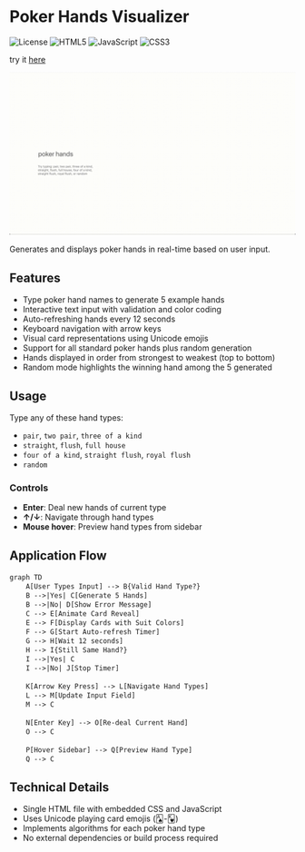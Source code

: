 # Poker Hands Visualizer

![License](https://img.shields.io/badge/license-MIT-blue.svg)
![HTML5](https://img.shields.io/badge/html5-%23E34F26.svg?style=flat&logo=html5&logoColor=white)
![JavaScript](https://img.shields.io/badge/javascript-%23323330.svg?style=flat&logo=javascript&logoColor=%23F7DF1E)
![CSS3](https://img.shields.io/badge/css3-%231572B6.svg?style=flat&logo=css3&logoColor=white)

try it [here](https://bit.ly/handsofpoker)

![Demo](demo.gif)

Generates and displays poker hands in real-time based on user input.

## Features

- Type poker hand names to generate 5 example hands
- Interactive text input with validation and color coding
- Auto-refreshing hands every 12 seconds
- Keyboard navigation with arrow keys
- Visual card representations using Unicode emojis
- Support for all standard poker hands plus random generation
- Hands displayed in order from strongest to weakest (top to bottom)
- Random mode highlights the winning hand among the 5 generated

## Usage

Type any of these hand types:
- `pair`, `two pair`, `three of a kind`
- `straight`, `flush`, `full house`
- `four of a kind`, `straight flush`, `royal flush`
- `random`

### Controls
- **Enter**: Deal new hands of current type
- **↑/↓**: Navigate through hand types
- **Mouse hover**: Preview hand types from sidebar

## Application Flow

```mermaid
graph TD
    A[User Types Input] --> B{Valid Hand Type?}
    B -->|Yes| C[Generate 5 Hands]
    B -->|No| D[Show Error Message]
    C --> E[Animate Card Reveal]
    E --> F[Display Cards with Suit Colors]
    F --> G[Start Auto-refresh Timer]
    G --> H[Wait 12 seconds]
    H --> I{Still Same Hand?}
    I -->|Yes| C
    I -->|No| J[Stop Timer]
    
    K[Arrow Key Press] --> L[Navigate Hand Types]
    L --> M[Update Input Field]
    M --> C
    
    N[Enter Key] --> O[Re-deal Current Hand]
    O --> C
    
    P[Hover Sidebar] --> Q[Preview Hand Type]
    Q --> C
```

## Technical Details

- Single HTML file with embedded CSS and JavaScript
- Uses Unicode playing card emojis (🂡-🂾)
- Implements algorithms for each poker hand type
- No external dependencies or build process required
